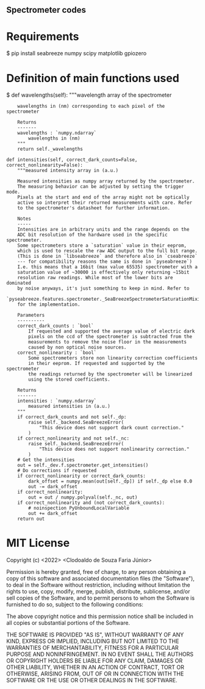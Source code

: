 ## Spectrometer codes

# Requirements

$ pip install seabreeze numpy scipy matplotlib gpiozero

# Definition of main functions used

$ def wavelengths(self):
        """wavelength array of the spectrometer

        wavelengths in (nm) corresponding to each pixel of the spectrometer

        Returns
        -------
        wavelengths : `numpy.ndarray`
            wavelengths in (nm)
        """
        return self._wavelengths

    def intensities(self, correct_dark_counts=False, correct_nonlinearity=False):
        """measured intensity array in (a.u.)

        Measured intensities as numpy array returned by the spectrometer.
        The measuring behavior can be adjusted by setting the trigger mode.
        Pixels at the start and end of the array might not be optically
        active so interpret their returned measurements with care. Refer
        to the spectrometer's datasheet for further information.

        Notes
        -----
        Intensities are in arbitrary units and the range depends on the
        ADC bit resolution of the hardware used in the specific spectrometer.
        Some spectrometers store a `saturation` value in their eeprom,
        which is used to rescale the raw ADC output to the full bit range.
        (This is done in `libseabreeze` and therefore also in `cseabreeze`
        --- for compatibility reasons the same is done in `pyseabreeze`)
        I.e. this means that a 16bit (max value 65535) spectrometer with a
        saturation value of ~30000 is effectively only returning ~15bit
        resolution raw readings. While most of the lower bits are dominated
        by noise anyways, it's just something to keep in mind. Refer to
        `pyseabreeze.features.spectrometer._SeaBreezeSpectrometerSaturationMixin`
        for the implementation.

        Parameters
        ----------
        correct_dark_counts : `bool`
            If requested and supported the average value of electric dark
            pixels on the ccd of the spectrometer is subtracted from the
            measurements to remove the noise floor in the measurements
            caused by non optical noise sources.
        correct_nonlinearity : `bool`
            Some spectrometers store non linearity correction coefficients
            in their eeprom. If requested and supported by the spectrometer
            the readings returned by the spectrometer will be linearized
            using the stored coefficients.

        Returns
        -------
        intensities : `numpy.ndarray`
            measured intensities in (a.u.)
        """
        if correct_dark_counts and not self._dp:
            raise self._backend.SeaBreezeError(
                "This device does not support dark count correction."
            )
        if correct_nonlinearity and not self._nc:
            raise self._backend.SeaBreezeError(
                "This device does not support nonlinearity correction."
            )
        # Get the intensities
        out = self._dev.f.spectrometer.get_intensities()
        # Do corrections if requested
        if correct_nonlinearity or correct_dark_counts:
            dark_offset = numpy.mean(out[self._dp]) if self._dp else 0.0
            out -= dark_offset
        if correct_nonlinearity:
            out = out / numpy.polyval(self._nc, out)
        if correct_nonlinearity and (not correct_dark_counts):
            # noinspection PyUnboundLocalVariable
            out += dark_offset
        return out

# MIT License

Copyright (c) <2022> <Clodoaldo de Souza Faria Júnior>

Permission is hereby granted, free of charge, to any person obtaining a copy
of this software and associated documentation files (the "Software"), to deal
in the Software without restriction, including without limitation the rights
to use, copy, modify, merge, publish, distribute, sublicense, and/or sell
copies of the Software, and to permit persons to whom the Software is
furnished to do so, subject to the following conditions:

The above copyright notice and this permission notice shall be included in all
copies or substantial portions of the Software.

THE SOFTWARE IS PROVIDED "AS IS", WITHOUT WARRANTY OF ANY KIND, EXPRESS OR
IMPLIED, INCLUDING BUT NOT LIMITED TO THE WARRANTIES OF MERCHANTABILITY,
FITNESS FOR A PARTICULAR PURPOSE AND NONINFRINGEMENT. IN NO EVENT SHALL THE
AUTHORS OR COPYRIGHT HOLDERS BE LIABLE FOR ANY CLAIM, DAMAGES OR OTHER
LIABILITY, WHETHER IN AN ACTION OF CONTRACT, TORT OR OTHERWISE, ARISING FROM,
OUT OF OR IN CONNECTION WITH THE SOFTWARE OR THE USE OR OTHER DEALINGS IN THE
SOFTWARE.
 
